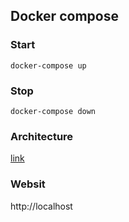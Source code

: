 ## Docker compose

### Start

`docker-compose up`

### Stop

`docker-compose down`

### Architecture

[link](https://www.processon.com/view/link/5bfb6bb2e4b08c22eeaa3fee)

### Websit

http://localhost
